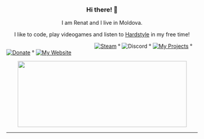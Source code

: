 <h3 align="center">Hi there! 👋</h3>  

<p align="center">I am Renat and I live in Moldova.</p>   
<p align="center">I like to code, play videogames and listen to <a href="https://open.spotify.com/playlist/4F2uq54Th5f2IMALjGGGJH?si=a288308f89ac43a6">Hardstyle</a> in my free time!</p>   

&nbsp;&nbsp;&nbsp;&nbsp;&nbsp;&nbsp;&nbsp;&nbsp;&nbsp;&nbsp;&nbsp;&nbsp;&nbsp;&nbsp;&nbsp;&nbsp;&nbsp;&nbsp;&nbsp;&nbsp;&nbsp;&nbsp;&nbsp;&nbsp;&nbsp;&nbsp;&nbsp;&nbsp;&nbsp;&nbsp;&nbsp;&nbsp;&nbsp;&nbsp;&nbsp;&nbsp;&nbsp;&nbsp;&nbsp;&nbsp;&nbsp;&nbsp;&nbsp;&nbsp;&nbsp;&nbsp;&nbsp;&nbsp;&nbsp;&nbsp;&nbsp;&nbsp;&nbsp;&nbsp;&nbsp;&nbsp;&nbsp;&nbsp;
[![Steam](https://img.shields.io/badge/Steam-blue)](https://steamcommunity.com/id/terroristu) °
![Discord](https://img.shields.io/badge/-sculex%235890-blueviolet) °
[![My Projects](https://img.shields.io/badge/%20My%20Projects%20-blueviolet)](https://github.com/users/sculex/projects/4) °
[![Donate](https://img.shields.io/badge/PayPal-blue)](https://paypal.me/sclxu) °
[![My Website](https://img.shields.io/badge/Website-blue)](https://sharder.cf/sculex)

<p align="center">
  <img width="445" height="175" src="https://github-readme-stats.vercel.app/api?username=sculex&show_icons=true&theme=dracula&include_all_commits=true&count_private=true">
</p>
  
---

